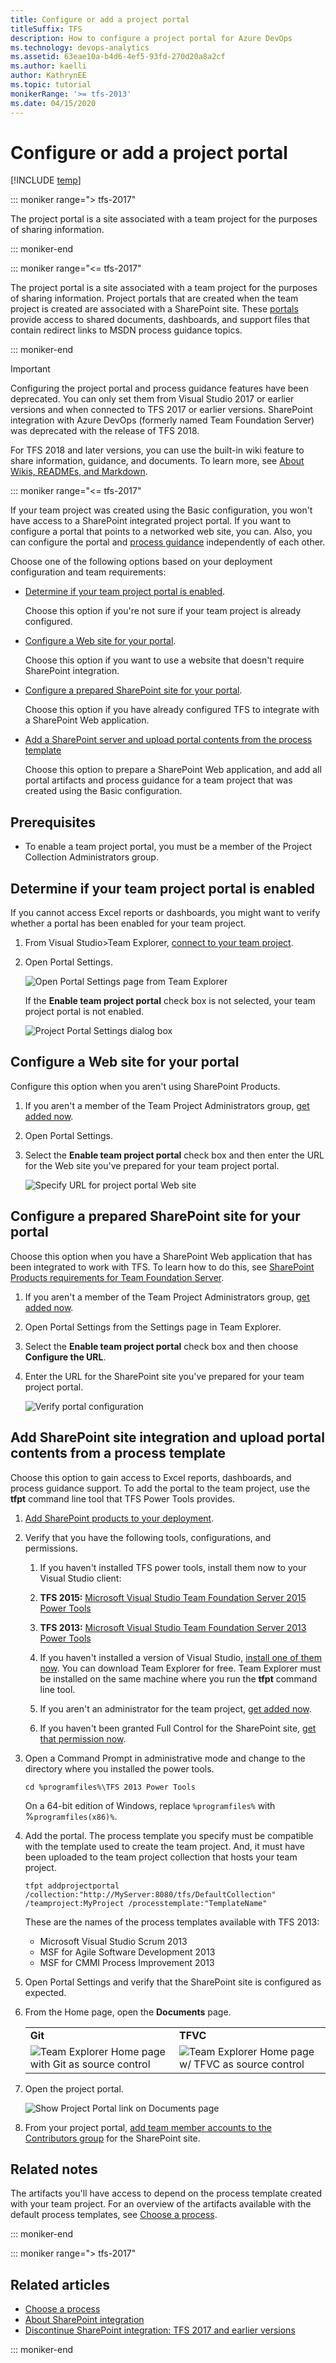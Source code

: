 ```yaml
---
title: Configure or add a project portal 
titleSuffix: TFS
description: How to configure a project portal for Azure DevOps 
ms.technology: devops-analytics
ms.assetid: 63eae10a-b4d6-4ef5-93fd-270d20a8a2cf
ms.author: kaelli
author: KathrynEE
ms.topic: tutorial
monikerRange: '>= tfs-2013'
ms.date: 04/15/2020
---
```


# Configure or add a project portal

[!INCLUDE [temp](../includes/tfs-sharepoint-version.md)]

::: moniker range="> tfs-2017"

The project portal is a site associated with a team project for the purposes of sharing information.

::: moniker-end

::: moniker range="<= tfs-2017"

The project portal is a site associated with a team project for the purposes of sharing information. Project portals that are created when the team project is created are associated with a SharePoint site. These [portals](../report/sharepoint-dashboards/share-information-using-the-project-portal.md) provide access to shared documents, dashboards, and support files that contain redirect links to MSDN process guidance topics.

::: moniker-end

> [!IMPORTANT]  
> Configuring the project portal and process guidance features have been deprecated. You can only set them from Visual Studio 2017 or earlier versions and when connected to TFS 2017 or earlier versions. SharePoint integration with Azure DevOps (formerly named Team Foundation Server) was deprecated with the release of TFS 2018.
>
> For TFS 2018 and later versions, you can use the built-in wiki feature to share information, guidance, and documents. To learn more, see [About Wikis, READMEs, and Markdown](./wiki/about-readme-wiki.md).

::: moniker range="<= tfs-2017"

If your team project was created using the Basic configuration, you won't have access to a SharePoint integrated project portal. If you want to configure a portal that points to a networked web site, you can. Also, you can configure the portal and [process guidance](configure-or-redirect-process-guidance.md) independently of each other.

Choose one of the following options based on your deployment configuration and team requirements:

* [Determine if your team project portal is enabled](#portal_enabled).

  Choose this option if you're not sure if your team project is already configured.

* [Configure a Web site for your portal](#simple).

  Choose this option if you want to use a website that doesn't require SharePoint integration.

* [Configure a prepared SharePoint site for your portal](#validtfs).

  Choose this option if you have already configured TFS to integrate with a SharePoint Web application.

* [Add a SharePoint server and upload portal contents from the process template](#addsp)

  Choose this option to prepare a SharePoint Web application, and add all portal artifacts and process guidance for a team project that was created using the Basic configuration.

## Prerequisites

* To enable a team project portal, you must be a member of the Project Collection Administrators group.

<a name="portal_enabled"></a>

## Determine if your team project portal is enabled

If you cannot access Excel reports or dashboards, you might want to verify whether a portal has been enabled for your team project.

1.  From Visual Studio>Team Explorer, [connect to your team project](../organizations/projects/connect-to-projects.md).

2.  Open Portal Settings.

    ![Open Portal Settings page from Team Explorer](media/alm_pg_portalsettings.png "ALM_PG_PortalSettings")

    If the **Enable team project portal** check box is not selected, your team project portal is not enabled.

    ![Project Portal Settings dialog box](media/procguid_projectportalsettings.png "ProcGuid_ProjectPortalSettings")

<a name="simple"></a>

## Configure a Web site for your portal

Configure this option when you aren't using SharePoint Products.

1.  If you aren't a member of the Team Project Administrators group, [get added now](/azure/devops/organizations/security/set-project-collection-level-permissions).

2.  Open Portal Settings.

3.  Select the **Enable team project portal** check box and then enter the URL for the Web site you've prepared for your team project portal.

    ![Specify URL for project portal Web site](media/alm_pg_portalwebsite.png)

<a name="validtfs"></a>

## Configure a prepared SharePoint site for your portal

Choose this option when you have a SharePoint Web application that has been integrated to work with TFS. To learn how to do this, see [SharePoint Products requirements for Team Foundation Server](/azure/devops/server/requirements#sharepoint).

1.  If you aren't a member of the Team Project Administrators group, [get added now](/azure/devops/organizations/security/set-project-collection-level-permissions).

2.  Open Portal Settings from the Settings page in Team Explorer.

3.  Select the **Enable team project portal** check box and then choose **Configure the URL**.

4.  Enter the URL for the SharePoint site you've prepared for your team project portal.

    ![Verify portal configuration](media/alm_pg_portalenabled.png "ALM_PG_PortalEnabled")

<a name="addsp"></a>

## Add SharePoint site integration and upload portal contents from a process template

Choose this option to gain access to Excel reports, dashboards, and process guidance support. To add the portal to the team project, use the **tfpt** command line tool that TFS Power Tools provides.

1.  [Add SharePoint products to your deployment](/azure/devops/server/admin/add-sharepoint-to-tfs).

2.  Verify that you have the following tools, configurations, and permissions.

    1.  If you haven't installed TFS power tools, install them now to your Visual Studio client:
    2.  **TFS 2015:** [Microsoft Visual Studio Team Foundation Server 2015 Power Tools](https://marketplace.visualstudio.com/items?itemName=TFSPowerToolsTeam.MicrosoftVisualStudioTeamFoundationServer2015Power)
    3.  **TFS 2013:** [Microsoft Visual Studio Team Foundation Server 2013 Power Tools](https://marketplace.visualstudio.com/items?itemName=TFSPowerToolsTeam.MicrosoftVisualStudioTeamFoundationServer2013Power)

    4.  If you haven't installed a version of Visual Studio, [install one of them now](https://visualstudio.microsoft.com/downloads/download-visual-studio-vs). You can download Team Explorer for free. Team Explorer must be installed on the same machine where you run the **tfpt** command line tool.

    5.  If you aren't an administrator for the team project, [get added now](../organizations/security/set-project-collection-level-permissions.md).

    6.  If you haven't been granted Full Control for the SharePoint site, [get that permission now](../organizations/security/set-sharepoint-permissions.md).

3.  Open a Command Prompt in administrative mode and change to the directory where you installed the power tools.

    ```
    cd %programfiles%\TFS 2013 Power Tools  
    ```

    On a 64-bit edition of Windows, replace `%programfiles%` with %`programfiles(x86)%`.

4.  Add the portal. The process template you specify must be compatible with the template used to create the team project. And, it must have been uploaded to the team project collection that hosts your team project.

    ```
    tfpt addprojectportal /collection:"http://MyServer:8080/tfs/DefaultCollection" /teamproject:MyProject /processtemplate:"TemplateName"
    ```

    These are the names of the process templates available with TFS 2013:

    * Microsoft Visual Studio Scrum 2013
    * MSF for Agile Software Development 2013
    * MSF for CMMI Process Improvement 2013

5.  Open Portal Settings and verify that the SharePoint site is configured as expected.

6.  From the Home page, open the **Documents** page.

    <table>
    <tbody valign="top">
    <tr>
    <td><strong>Git</strong></td>
    <td><strong>TFVC</strong></td>
    </tr>
    <tr>
    <td><img src="media/alm_te_githome.png" alt="Team Explorer Home page with Git as source control" title="ALM_TE_GitHome"/></td>
    <td><img src="media/tracking_teamproject.png" alt="Team Explorer Home page w&#47; TFVC as source control" title="Tracking_TeamProject"/></td>
    </tr>
    </tbody>
    </table>  

7.  Open the project portal.

    ![Show Project Portal link on Documents page](media/alm_pg_showprojectportal.png "ALM_PG_ShowProjectPortal")

8.  From your project portal, [add team member accounts to the Contributors group](../organizations/security/set-sharepoint-permissions.md) for the SharePoint site.

## Related notes

The artifacts you'll have access to depend on the process template created with your team project. For an overview of the artifacts available with the default process templates, see [Choose a process](../boards/work-items/guidance/choose-process.md).

::: moniker-end

::: moniker range="> tfs-2017"

## Related articles

* [Choose a process](../boards/work-items/guidance/choose-process.md)
* [About SharePoint integration](../report/sharepoint-dashboards/about-sharepoint-integration.md)
* [Discontinue SharePoint integration: TFS 2017 and earlier versions](../report/sharepoint-dashboards/deprecation/discontinue-pre-tfs-2017-sharepoint-integration.md)

::: moniker-end
